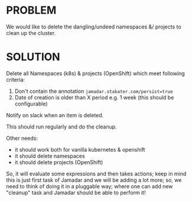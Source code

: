 # PROBLEM

We would like to delete the dangling/undeed namespaces &/ projects to clean up the cluster.

# SOLUTION

Delete all Namespaces (k8s) & projects (OpenShift) which meet following criteria:

1. Don't contain the annotation `jamadar.stakater.com/persist=true`
2. Date of creation is older than X period e.g. 1 week (this should be configurable)

Notify on slack when an item is deleted.

This should run regularly and do the cleanup.

Other needs:

- it should work both for vanilla kubernetes & openshift
- it should delete namespaces
- it should delete projects (OpenShift)

So, it will evaluate some expressions and then takes actions; keep in mind this is just first task of Jamadar and we will be adding a lot more; so, we need to think of doing it in a pluggable way; where one can add new "cleanup" task and Jamadar should be able to perform it!